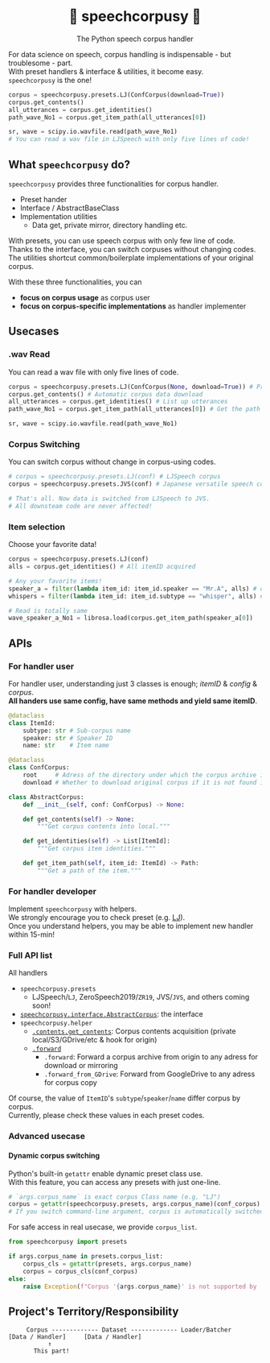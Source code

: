 <div align="center">

# 🎤 speechcorpusy 📖
The Python speech corpus handler

</div>

For data science on speech, corpus handling is indispensable - but troublesome - part.  
With preset handlers & interface & utilities, it become easy.  
`speechcorpusy` is the one!  

```python
corpus = speechcorpusy.presets.LJ(ConfCorpus(download=True))
corpus.get_contents()
all_utterances = corpus.get_identities()
path_wave_No1 = corpus.get_item_path(all_utterances[0])

sr, wave = scipy.io.wavfile.read(path_wave_No1)
# You can read a wav file in LJSpeech with only five lines of code!
```

## What `speechcorpusy` do?
`speechcorpusy` provides three functionalities for corpus handler.  

- Preset hander
- Interface / AbstractBaseClass
- Implementation utilities
  - Data get, private mirror, directory handling etc.

With presets, you can use speech corpus with only few line of code.  
Thanks to the interface, you can switch corpuses without changing codes.  
The utilities shortcut common/boilerplate implementations of your original corpus.  

With these three functionalities, you can  
- **focus on corpus usage** as corpus user
- **focus on corpus-specific implementations** as handler implementer

## Usecases
### .wav Read
You can read a wav file with only five lines of code.
```python
corpus = speechcorpusy.presets.LJ(ConfCorpus(None, download=True)) # Preset LJSpeech corpus
corpus.get_contents() # Automatic corpus data download
all_utterances = corpus.get_identities() # List up utterances
path_wave_No1 = corpus.get_item_path(all_utterances[0]) # Get the path

sr, wave = scipy.io.wavfile.read(path_wave_No1)
```
### Corpus Switching
You can switch corpus without change in corpus-using codes.  
```python
# corpus = speechcorpusy.presets.LJ(conf) # LJSpeech corpus
corpus = speechcorpusy.presets.JVS(conf) # Japanese versatile speech corpus

# That's all. Now data is switched from LJSpeech to JVS.
# All downsteam code are never affected!
```
### Item selection
Choose your favorite data!  
```python
corpus = speechcorpusy.presets.LJ(conf)
alls = corpus.get_identities() # All itemID acquired

# Any your favorite items!
speaker_a = filter(lambda item_id: item_id.speaker == "Mr.A", alls) # only speaker Mr.A
whispers = filter(lambda item_id: item_id.subtype == "whisper", alls) # only whisper subcorpus

# Read is totally same
wave_speaker_a_No1 = librosa.load(corpus.get_item_path(speaker_a[0])
```

## APIs
### For handler user
For handler user, understanding just 3 classes is enough; *itemID* & *config* & *corpus*.  
**All handers use same config, have same methods and yield same itemID**.  

```python
@dataclass
class ItemId:
    subtype: str # Sub-corpus name
    speaker: str # Speaker ID
    name: str    # Item name

@dataclass
class ConfCorpus:
    root     # Adress of the directory under which the corpus archive is found or downloaded
    download # Whether to download original corpus if it is not found in `root`

class AbstractCorpus:
    def __init__(self, conf: ConfCorpus) -> None:

    def get_contents(self) -> None:
        """Get corpus contents into local."""

    def get_identities(self) -> List[ItemId]:
        """Get corpus item identities."""

    def get_item_path(self, item_id: ItemId) -> Path:
        """Get a path of the item."""
```
### For handler developer
Implement `speechcorpusy` with helpers.  
We strongly encourage you to check preset (e.g. [LJ](https://github.com/tarepan/speechcorpusy/blob/main/speechcorpusy/presets/lj/lj.py)).  
Once you understand helpers, you may be able to implement new handler within 15-min!  

### Full API list
All handlers 
- `speechcorpusy.presets`
  - LJSpeech/`LJ`, ZeroSpeech2019/`ZR19`, JVS/`JVS`, and others coming soon!
- [`speechcorpusy.interface.AbstractCorpus`](https://github.com/tarepan/speechcorpusy/blob/main/speechcorpusy/interface.py): the interface
- `speechcorpusy.helper`
  - [`.contents.get_contents`](https://github.com/tarepan/speechcorpusy/blob/main/speechcorpusy/helper/contents.py): Corpus contents acquisition (private local/S3/GDrive/etc & hook for origin)
  - [`.forward`](https://github.com/tarepan/speechcorpusy/blob/main/speechcorpusy/helper/forward.py)
    - `.forward`: Forward a corpus archive from origin to any adress for download or mirroring
    - `.forward_from_GDrive`: Forward from GoogleDrive to any adress for corpus copy

Of course, the value of `ItemID`'s `subtype`/`speaker`/`name` differ corpus by corpus.  
Currently, please check these values in each preset codes.  

### Advanced usecase
#### Dynamic corpus switching
Python's built-in `getattr` enable dynamic preset class use.  
With this feature, you can access any presets with just one-line.

```python
# `args.corpus_name` is exact corpus Class name (e.g. "LJ")
corpus = getattr(speechcorpusy.presets, args.corpus_name)(conf_corpus)
# If you switch command-line argument, corpus is automatically switched, wow!
```

For safe access in real usecase, we provide `corpus_list`.  

```python
from speechcorpusy import presets

if args.corpus_name in presets.corpus_list:
    corpus_cls = getattr(presets, args.corpus_name)
    corpus = corpus_cls(conf_corpus)
else:
    raise Exception(f"Corpus '{args.corpus_name}' is not supported by 'speechcurpusy'.")
```

## Project's Territory/Responsibility
```
     Corpus ------------- Dataset ------------- Loader/Batcher  
[Data / Handler]     [Data / Handler] 
           ↑
       This part!
```
